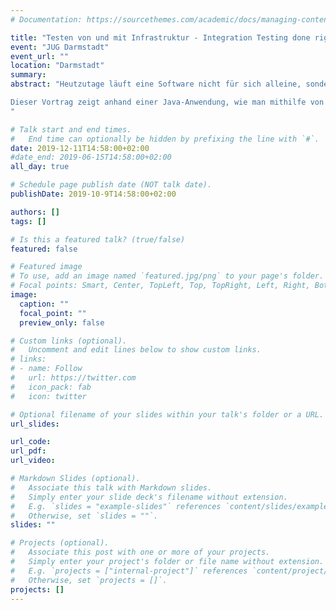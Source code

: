 ```yaml
---
# Documentation: https://sourcethemes.com/academic/docs/managing-content/

title: "Testen von und mit Infrastruktur - Integration Testing done right ;)"
event: "JUG Darmstadt"
event_url: ""
location: "Darmstadt"
summary:
abstract: "Heutzutage läuft eine Software nicht für sich alleine, sondern agiert mit Anderen. Die Kommunikation erfolgt meist über verschiedene Protokolle, sprich über verschiedene Infrastruktur-Komponenten. Gerade beim Testen stellt sich die Frage, wie kann der Entwickler Tests so schreiben, dass sie von einem bestimmten Infrastruktur-Setup unabhängig sind. Meistens gelingt es nicht und dann wird dieser Teil der Software erst spät bei den End-2-End-Tests geprüft. Doch gerade mit Microservices und dem Paradigma 'Wenn etwas schiefläuft, dann so schnell wie möglich' möchte der Entwickler schon zu einem früheren Testzeitpunkt, z. B. bei Entwicklertests, erfahren, wenn bei diesem Teil der Software etwas schiefläuft. Zudem macht die Infrastruktur nicht beim Anwendungscode halt. Mittlerweile wird die Infrastruktur immer mehr mithilfe von Code (Provisionierungsskripte, Dockerfiles, (Shell-)Skripte etc.) beschrieben und automatisiert. Auch bei diesem Code möchte der Entwickler sicher gehen können, dass er so funktioniert wie erwartet.

Dieser Vortrag zeigt anhand einer Java-Anwendung, wie man mithilfe von 3rd-Party-Libraries die Infrastruktur in den Tests der Anwendung einbinden kann, ohne sich gleich von einer bestimmten Infrastruktur abhängig zu machen. Darüber hinaus, wird darauf eingegangen, wie die Qualität des Infrastruktur-Codes gesichert werden kann, angefangen bei klassischen Provisionierungswerkzeugen bis hin zu Container.
"

# Talk start and end times.
#   End time can optionally be hidden by prefixing the line with `#`.
date: 2019-12-11T14:58:00+02:00
#date_end: 2019-06-15T14:58:00+02:00
all_day: true

# Schedule page publish date (NOT talk date).
publishDate: 2019-10-9T14:58:00+02:00

authors: []
tags: []

# Is this a featured talk? (true/false)
featured: false

# Featured image
# To use, add an image named `featured.jpg/png` to your page's folder.
# Focal points: Smart, Center, TopLeft, Top, TopRight, Left, Right, BottomLeft, Bottom, BottomRight.
image:
  caption: ""
  focal_point: ""
  preview_only: false

# Custom links (optional).
#   Uncomment and edit lines below to show custom links.
# links:
# - name: Follow
#   url: https://twitter.com
#   icon_pack: fab
#   icon: twitter

# Optional filename of your slides within your talk's folder or a URL.
url_slides:

url_code:
url_pdf:
url_video:

# Markdown Slides (optional).
#   Associate this talk with Markdown slides.
#   Simply enter your slide deck's filename without extension.
#   E.g. `slides = "example-slides"` references `content/slides/example-slides.md`.
#   Otherwise, set `slides = ""`.
slides: ""

# Projects (optional).
#   Associate this post with one or more of your projects.
#   Simply enter your project's folder or file name without extension.
#   E.g. `projects = ["internal-project"]` references `content/project/deep-learning/index.md`.
#   Otherwise, set `projects = []`.
projects: []
---
```

